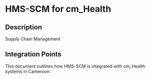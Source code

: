 # HMS-SCM for cm_Health

## Description

Supply Chain Management

## Integration Points

This document outlines how HMS-SCM is integrated with cm_Health systems in Cameroon.
